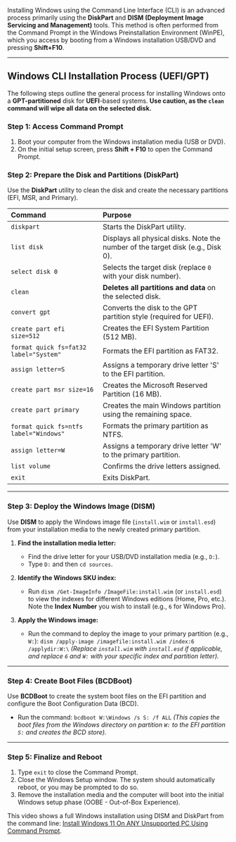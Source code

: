Installing Windows using the Command Line Interface (CLI) is an advanced process primarily using the **DiskPart** and **DISM (Deployment Image Servicing and Management)** tools. This method is often performed from the Command Prompt in the Windows Preinstallation Environment (WinPE), which you access by booting from a Windows installation USB/DVD and pressing **Shift+F10**.

***

## Windows CLI Installation Process (UEFI/GPT)

The following steps outline the general process for installing Windows onto a **GPT-partitioned** disk for **UEFI**-based systems. **Use caution, as the `clean` command will wipe all data on the selected disk.**

### Step 1: Access Command Prompt

1.  Boot your computer from the Windows installation media (USB or DVD).
2.  On the initial setup screen, press **Shift + F10** to open the Command Prompt.

### Step 2: Prepare the Disk and Partitions (DiskPart)

Use the **DiskPart** utility to clean the disk and create the necessary partitions (EFI, MSR, and Primary).

| Command | Purpose |
| :--- | :--- |
| `diskpart` | Starts the DiskPart utility. |
| `list disk` | Displays all physical disks. Note the number of the target disk (e.g., Disk 0). |
| `select disk 0` | Selects the target disk (replace `0` with your disk number). |
| `clean` | **Deletes all partitions and data** on the selected disk. |
| `convert gpt` | Converts the disk to the GPT partition style (required for UEFI). |
| `create part efi size=512` | Creates the EFI System Partition (512 MB). |
| `format quick fs=fat32 label="System"` | Formats the EFI partition as FAT32. |
| `assign letter=S` | Assigns a temporary drive letter 'S' to the EFI partition. |
| `create part msr size=16` | Creates the Microsoft Reserved Partition (16 MB). |
| `create part primary` | Creates the main Windows partition using the remaining space. |
| `format quick fs=ntfs label="Windows"` | Formats the primary partition as NTFS. |
| `assign letter=W` | Assigns a temporary drive letter 'W' to the primary partition. |
| `list volume` | Confirms the drive letters assigned. |
| `exit` | Exits DiskPart. |

***

### Step 3: Deploy the Windows Image (DISM)

Use **DISM** to apply the Windows image file (`install.wim` or `install.esd`) from your installation media to the newly created primary partition.

1.  **Find the installation media letter:**
    * Find the drive letter for your USB/DVD installation media (e.g., `D:`).
    * Type `D:` and then `cd sources`.

2.  **Identify the Windows SKU index:**
    * Run `dism /Get-ImageInfo /ImageFile:install.wim` (or `install.esd`) to view the indexes for different Windows editions (Home, Pro, etc.). Note the **Index Number** you wish to install (e.g., `6` for Windows Pro).

3.  **Apply the Windows image:**
    * Run the command to deploy the image to your primary partition (e.g., `W:`):
        `dism /apply-image /imagefile:install.wim /index:6 /applydir:W:\`
        *(Replace `install.wim` with `install.esd` if applicable, and replace `6` and `W:` with your specific index and partition letter).*

***

### Step 4: Create Boot Files (BCDBoot)

Use **BCDBoot** to create the system boot files on the EFI partition and configure the Boot Configuration Data (BCD).

* Run the command:
    `bcdboot W:\Windows /s S: /f ALL`
    *(This copies the boot files from the Windows directory on partition `W:` to the EFI partition `S:` and creates the BCD store).*

***

### Step 5: Finalize and Reboot

1.  Type `exit` to close the Command Prompt.
2.  Close the Windows Setup window. The system should automatically reboot, or you may be prompted to do so.
3.  Remove the installation media and the computer will boot into the initial Windows setup phase (OOBE - Out-of-Box Experience).

This video shows a full Windows installation using DISM and DiskPart from the command line: [Install Windows 11 On ANY Unsupported PC Using Command Prompt](https://www.youtube.com/watch?v=3BWVxDGtLw4).
